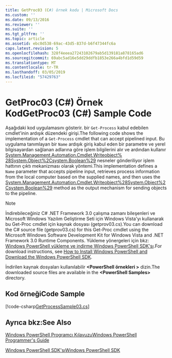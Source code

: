 ```yaml
---
title: GetProc03 (C#) örnek kodu | Microsoft Docs
ms.custom: ''
ms.date: 09/13/2016
ms.reviewer: ''
ms.suite: ''
ms.tgt_pltfrm: ''
ms.topic: article
ms.assetid: ebc0d538-69ac-43d5-837d-b6f47344fc6a
caps.latest.revision: 5
ms.openlocfilehash: 328f4eeea27243102679ab5d139181a878165ad6
ms.sourcegitcommit: 69abc5ad16e5dd29ddfb1853e266a4bfd1d59d59
ms.translationtype: MT
ms.contentlocale: tr-TR
ms.lasthandoff: 03/05/2019
ms.locfileid: "57429763"
---
```

# <a name="getproc03-c-sample-code"></a><span data-ttu-id="d3ee6-102">GetProc03 (C#) Örnek Kod</span><span class="sxs-lookup"><span data-stu-id="d3ee6-102">GetProc03 (C#) Sample Code</span></span>

<span data-ttu-id="d3ee6-103">Aşağıdaki kod uygulamasını gösterir. bir `Get-Process` kabul edebilen cmdlet'inin ardışık düzendeki girişi.</span><span class="sxs-lookup"><span data-stu-id="d3ee6-103">The following code shows the implementation of a `Get-Process` cmdlet that can accept pipelined input.</span></span> <span data-ttu-id="d3ee6-104">Bu uygulama tanımlayan bir `Name` ardışık giriş kabul eden bir parametre ve yerel bilgisayardan sağlanan adlarına göre işlem bilgilerini alır ve ardından kullanır [System.Management.Automation.Cmdlet.Writeobject% 28System.Object%2Csystem.Boolean%29](/dotnet/api/System.Management.Automation.Cmdlet.WriteObject%28System.Object%2CSystem.Boolean%29) nesneler gönderiliyor işlem hattının çıktı mekanizması olarak yöntemi.</span><span class="sxs-lookup"><span data-stu-id="d3ee6-104">This implementation defines a `Name` parameter that accepts pipeline input, retrieves process information from the local computer based on the supplied names, and then uses the [System.Management.Automation.Cmdlet.Writeobject%28System.Object%2Csystem.Boolean%29](/dotnet/api/System.Management.Automation.Cmdlet.WriteObject%28System.Object%2CSystem.Boolean%29) method as the output mechanism for sending objects to the pipeline.</span></span>

> [!NOTE]
> <span data-ttu-id="d3ee6-105">İndirebileceğiniz C# .NET Framework 3.0 çalışma zamanı bileşenleri ve Microsoft Windows Yazılım Geliştirme Seti için Windows Vista'yı kullanarak bu Get-Proc cmdlet için kaynak dosyası (getprov03.cs).</span><span class="sxs-lookup"><span data-stu-id="d3ee6-105">You can download the C# source file (getprov03.cs) for this Get-Proc cmdlet using the Microsoft Windows Software Development Kit for Windows Vista and .NET Framework 3.0 Runtime Components.</span></span> <span data-ttu-id="d3ee6-106">Yükleme yönergeleri için bkz: [Windows PowerShell yükleme ve indirme Windows PowerShell SDK'sı](/powershell/developer/installing-the-windows-powershell-sdk).</span><span class="sxs-lookup"><span data-stu-id="d3ee6-106">For download instructions, see [How to Install Windows PowerShell and Download the Windows PowerShell SDK](/powershell/developer/installing-the-windows-powershell-sdk).</span></span>
>
> <span data-ttu-id="d3ee6-107">İndirilen kaynak dosyaları kullanılabilir  **\<PowerShell örnekleri >** dizin.</span><span class="sxs-lookup"><span data-stu-id="d3ee6-107">The downloaded source files are available in the **\<PowerShell Samples>** directory.</span></span>

## <a name="code-sample"></a><span data-ttu-id="d3ee6-108">Kod örneği</span><span class="sxs-lookup"><span data-stu-id="d3ee6-108">Code Sample</span></span>

[!code-csharp[GetProcessSample03.cs](../../powershell-sdk-samples/SDK-2.0/csharp/GetProcessSample03/GetProcessSample03.cs#L11-L78 "GetProcessSample03.cs")]

## <a name="see-also"></a><span data-ttu-id="d3ee6-109">Ayrıca bkz:</span><span class="sxs-lookup"><span data-stu-id="d3ee6-109">See Also</span></span>

[<span data-ttu-id="d3ee6-110">Windows PowerShell Programcı Kılavuzu</span><span class="sxs-lookup"><span data-stu-id="d3ee6-110">Windows PowerShell Programmer's Guide</span></span>](./windows-powershell-programmer-s-guide.md)

[<span data-ttu-id="d3ee6-111">Windows PowerShell SDK'sı</span><span class="sxs-lookup"><span data-stu-id="d3ee6-111">Windows PowerShell SDK</span></span>](../windows-powershell-reference.md)